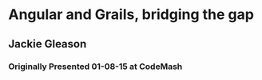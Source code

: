 # Angular and Grails, bridging the gap
## Jackie Gleason
### Originally Presented 01-08-15 at CodeMash

